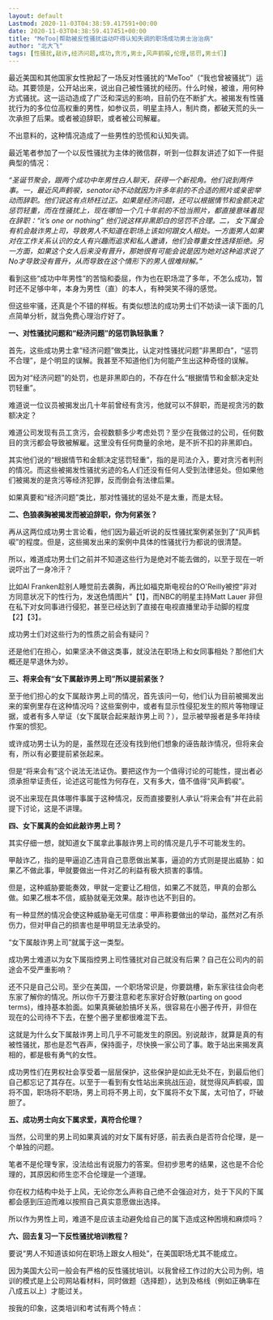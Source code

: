 ```yaml
---
layout: default
Lastmod: 2020-11-03T04:38:59.417591+00:00
date: 2020-11-03T04:38:59.417451+00:00
title: "MeToo|帮助被反性骚扰运动吓得认知失调的职场成功男士治治病"
author: "北大飞"
tags: [性骚扰,敲诈,经济问题,成功,贪污,男士,风声鹤唳,伦理,惩罚,男士们]
---
```


最近美国和其他国家女性掀起了一场反对性骚扰的“MeToo”（“我也曾被骚扰”）运动。其要领是，公开站出来，说出自己被性骚扰的经历。什么时候，被谁，用何种方式骚扰。这一运动造成了广泛和深远的影响，目前仍在不断扩大。被揭发有性骚扰行为的多位位高权重的男性，如参议员，明星主持人，制片商，都破天荒的头一次承担了后果。或者被迫辞职，或者被公司解雇。

不出意料的，这种情况造成了一些男性的恐慌和认知失调。

最近笔者参加了一个以反性骚扰为主体的微信群，听到一位群友讲述了如下一件挺典型的情况：

_“圣诞节聚会，跟两个成功中年男性白人聊天，获得一个新视角。他们说到两件事。一，最近风声鹤唳，senator动不动就因为许多年前的不合适的照片或亲密举动而辞职。他们说这有点矫枉过正。如果是经济问题，还可以根据情节和金额决定惩罚轻重，而在性骚扰上，现在哪怕一个几十年前的不恰当照片，都直接意味着现在辞职：“it’s one or nothing” 他们说这样非黑即白的惩罚不合理。二， 女下属会有机会敲诈男上司，导致男人不知道在职场上该如何跟女人相处。一方面男人如果对在工作关系认识的女人有兴趣而追求和私人邀请，他们会尊重女性选择拒绝。另一方面，如果这个女人后来没有晋升，那她很有可能会说是因为她对这种追求说了No才导致没有晋升，从而导致在这个情形下的男人很难辩解。”_

看到这些“成功中年男性”的苦恼和委屈，作为也在职场混了多年，不怎么成功，暂时还不足够中年，本身为男性（直）的本人，有种哭笑不得的感觉。

但这些牢骚，还真是个不错的样板。有类似想法的成功男士们不妨读一读下面的几点简单分析，就当免费心理治疗好了。

**一、对性骚扰问题和“经济问题”的惩罚孰轻孰重？**

首先，这些成功男士拿“经济问题”做类比，认定对性骚扰问题“非黑即白”，“惩罚不合理”，是个明显的误解。我甚至不知道他们为何能产生出这种奇怪的误解。

因为对“经济问题”的处罚，也是非黑即白的，不存在什么“根据情节和金额决定处罚轻重”。

难道说一位议员被揭发出几十年前曾经有贪污，他就可以不辞职，而是视贪污的数额决定？

难道公司发现有员工贪污，会视数额多少考虑处罚？至少在我做过的公司，任何数目的贪污都会导致被解雇。这里没有任何商量的余地，是不折不扣的非黑即白。

其实他们说的“根据情节和金额决定惩罚轻重”，指的是司法介入，要对贪污者判刑的情况。而这些被揭发性骚扰劣迹的名人们还没有任何人受到法律惩处。但如果他们被揭发的是贪污等经济犯罪，反而倒会有法律后果。

如果真要和“经济问题”类比，那对性骚扰的惩处不是太重，而是太轻。

**二、色狼袭胸被揭发而被迫辞职，你为何紧张？**

再从这两位成功男士言论看，他们因为最近听说的反性骚扰案例紧张到了“风声鹤唳”的程度。但是，这些揭发出来的案例中具体的性骚扰行为都说的很清楚。

所以，难道成功男士们之前并不知道这些行为是绝对不能去做的，以至于现在一听说吓出了一身冷汗？

比如Al Franken趁别人睡觉前去袭胸，再比如福克斯电视台的O'Reilly被控“非对方同意状况下的性行为，发送色情图片”【1】，而NBC的明星主持Matt Lauer 非但在私下对女同事进行侵犯，甚至已经达到了直接在电视直播里动手动脚的程度【2】【3】。

成功男士们对这些行为的性质之前会有疑问？

还是他们在担心，如果坚决不做这类事，就没法在职场上和女同事相处？那他们大概还是早退休为妙。

**三、将来会有“女下属敲诈男上司”所以提前紧张？**

至于他们担心的女下属敲诈男上司的情况，首先该问一句，他们认为目前被揭发出来的案例里存在这种情况吗？这些案例中，或者有显示性侵犯发生的照片等物理证据，或者有多人举证（女下属联合起来敲诈男上司？），显示被举报者是多年持续作案的惯犯。

或许成功男士认为的是，虽然现在还没有找到他们想象的诬告敲诈情况，但将来会有，所以有必要提前紧张起来。

但是“将来会有”这个说法无法证伪。要把这作为一个值得讨论的可能性，提出者必须承担举证责任，论述这可能性为何存在，又有多大，值不值得“风声鹤唳”。

说不出来现在具体哪件事属于这种情况，反而直接要别人承认“将来会有”并在此前提下讨论，这是不讲理。

**四、女下属真的会如此敲诈男上司？**

其实仔细一想，就知道女下属拿此事敲诈男上司的情况是几乎不可能发生的。

甲敲诈乙，指的是甲逼迫乙违背自己意愿做出某事，逼迫的方式则是提出威胁：如果乙不做此事，甲就要做出一件对乙的利益有极大损害的事情。

但是，这种威胁要能奏效，甲就一定要让乙相信，如果乙不就范，甲真的会那么做。如果乙根本不信，威胁就毫无效果。敲诈也达不到目的。

有一种显然的情况会使这种威胁毫无可信度：甲声称要做出的举动，虽然对乙有杀伤力，但对甲自己的损害也是甲明显无法承受的。

“女下属敲诈男上司”就属于这一类型。

成功男士难道以为女下属指控男上司性骚扰对自己就没有后果？自己在公司内的前途会不受严重影响？

还不只是自己公司。至少在美国，一个职场常识是，你要跳槽，新东家往往会向老东家了解你的情况。所以你千万要注意和老东家好合好散(parting on good terms)，维持基本脸面。如果真撕破脸搞坏关系，很容易在小圈子传开，非但在现在的公司待不下去，在整个圈子里都很难混下去。

这就是为什么女下属敲诈男上司几乎不可能发生的原因。别说敲诈，就算是真的有被性骚扰，那也是忍气吞声，保持面子，尽快换一家公司了事。敢于站出来揭发真相的，都是极有勇气的女性。

成功男性们在男权社会享受着一层层保护，这些保护是如此无处不在，到最后他们自己都忘记了其存在。以至于一看到有女性站出来挑战压迫，就觉得风声鹤唳，国将不国，职场将不职场，男上司将不男上司，女下属将不女下属，太可怕了，吓破胆了。

**五、成功男士向女下属求爱，真符合伦理？**

当然，公司里的男上司如果真诚的对女下属有好感，前去表白是否符合伦理，是一个单独的问题。

笔者不是伦理专家，没法给出有说服力的答案。但初步思考的结果，这也是不合伦理的，其原因和师生恋不合伦理是一个道理。

你在权力结构中处于上风，无论你怎么声称自己绝不会强迫对方，处于下风的下属都会感到压迫而难以按照自己真实意愿做出选择。

所以作为男性上司，难道不是应该主动避免给自己的属下造成这种困境和麻烦吗？

**六、回去复习一下反性骚扰培训教程？**

要说“男人不知道该如何在职场上跟女人相处”，在美国职场尤其不能成立。

因为美国大公司一般会有严格的反性骚扰培训。以我曾经工作过的大公司为例，培训的模式是上公司网站看材料，同时做题（选择题），达到及格线（例如正确率在八成五以上）才能过关。

按我的印象，这类培训和考试有两个特点：

